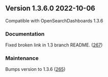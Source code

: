 ## Version 1.3.6.0 2022-10-06
Compatible with OpenSearchDashboards 1.3.6


### Documentation
Fixed broken link in 1.3 branch README. ([267](https://github.com/opensearch-project/index-management-dashboards-plugin/pull/267))

### Maintenance
Bumps version to 1.3.6 ([265](https://github.com/opensearch-project/index-management-dashboards-plugin/pull/265))
